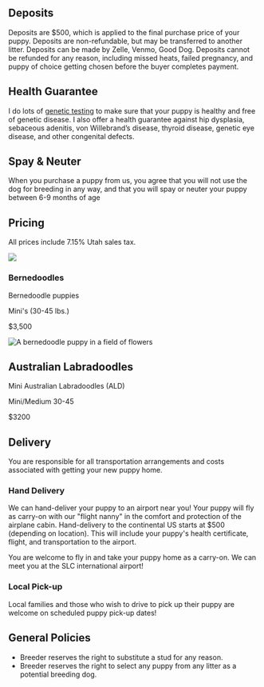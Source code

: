 ## Deposits

Deposits are $500, which is applied to the final purchase price of your puppy. Deposits are non-refundable, but may be transferred to another litter. Deposits can be made by Zelle, Venmo, Good Dog. Deposits cannot be refunded for any reason, including missed heats, failed pregnancy, and puppy of choice getting chosen before the buyer completes payment.

## Health Guarantee

I do lots of [genetic testing](/meet-the-dogs/genetic-testing) to make sure that your puppy is healthy and free of genetic disease. I also offer a health guarantee against hip dysplasia, sebaceous  adenitis, von Willebrand’s disease, thyroid disease, genetic eye disease, and other congenital defects.

## Spay & Neuter

When you purchase a puppy from us, you agree that you will not use the dog for breeding in any way, and that you will spay or neuter your puppy between 6-9 months of age

## Pricing

All prices include 7.15% Utah sales tax.

![](/img/puppies-blanket-1.jpg)

### Bernedoodles

Bernedoodle puppies 

Mini's (30-45 lbs.)

$3,500

![A bernedoodle puppy in a field of flowers](/img/e228feb0-993d-409c-99d5-809cea2d9f43.jpeg)

## Australian Labradoodles

M﻿ini Australian Labradoodles (ALD)

M﻿ini/Medium 30-45

$3200

## Delivery

You are responsible for all transportation arrangements and costs associated with getting your new puppy home.

### Hand Delivery

We can hand-deliver your puppy to an airport near you! Your puppy will fly as carry-on with our "flight nanny" in the comfort and protection of the airplane cabin. Hand-delivery to the continental US starts at $500 (depending on location). This will include your puppy's health certificate, flight, and transportation to the airport. 

You are welcome to fly in and take your puppy home as a carry-on. We can meet you at the SLC international airport!

### Local Pick-up

Local families and those who wish to drive to pick up their puppy are welcome on scheduled puppy pick-up dates!

## General Policies

* Breeder reserves the right to substitute a stud for any reason.
* Breeder reserves the right to select any puppy from any litter as a potential breeding dog.